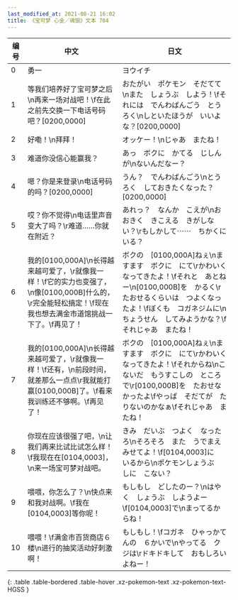 ```yaml
---
last_modified_at: 2021-08-21 16:02
title: 《宝可梦 心金／魂银》文本 704
---
```

| 编号 | 中文 | 日文 |
| ---- | ---- | ---- |
| 0 | 勇一 | ヨウイチ |
| 1 | 等我们培养好了宝可梦之后\n再来一场对战吧！\f在此之前先交换一下电话号码吧？[0200,0000] | おたがい　ポケモン　そだてて\nまた　しょうぶ　しよう！\fそれには　でんわばんごう　とうろく\nしといたほうが　いいよな？[0200,0000] |
| 2 | 好嘞！\n拜拜！ | オッケー！\nじゃあ　またね！ |
| 3 | 难道你没信心能赢我？ | あっ　ボクに　かてる　じしんが\nないんだなー？ |
| 4 | 嗯？你是来登录\n电话号码的吗？[0200,0000] | うん？　でんわばんごう\nとうろく　しておきたくなった？[0200,0000] |
| 5 | 哎？你不觉得\n电话里声音变大了吗？\r难道……你就在附近？ | あれっ？　なんか　こえが\nおおきく　きこえる　きがしない？\rもしかして⋯⋯　ちかくにいる？ |
| 6 | 我的[0100,000A]\n长得越来越可爱了，\r就像我一样！\f它的实力也变强了，\n像[0100,000B]什么的，\r完全能轻松搞定！\f现在我也想去满金市道馆挑战一下了。\f再见了！ | ボクの　[0100,000A]ねぇ\nますます　ボクに　にて\rかわいく　なってきたよ！\fそれと　あとねー\n[0100,000B]を　かるく\rたおせるくらいは　つよくなったよ！\fぼくも　コガネジムに\nちょうせん　してみようかな？\fそれじゃあ　またね！ |
| 7 | 我的[0100,000A]\n长得越来越可爱了，\r就像我一样！\f还有，\n前段时间，就差那么一点点\r我就能打赢[0100,000B]了。\f看来我训练还不够啊。\f再见了！ | ボクの　[0100,000A]ねぇ\nますます　ボクに　にて\rかわいく　なってきたよ！\fそれからね\nこないだ　もうすこしの　ところで\r[0100,000B]を　たおせなかったよ\fやっぱ　そだてが　たりないのかなぁ\fそれじゃあ　またね！ |
| 8 | 你现在应该很强了吧，\n让我们再来比试比试怎么样！\f我现在在[0104,0003]，\n来一场宝可梦对战吧。 | きみ　だいぶ　つよく　なったろ\nそろそろ　また　うでまえ　みせてよ！\f[0104,0003]に　いるから\nポケモンしょうぶ　しに　こない？ |
| 9 | 喂喂，你怎么了？\n快点来和我对战啊。\f我在[0104,0003]等你呢！ | もしもし　どしたのー？\nはやく　しょうぶ　しようよー\f[0104,0003]で\nまってるからね！ |
| 10 | 喂喂！\f满金市百货商店６楼\n进行的抽奖活动好刺激啊！ | もしもし！\fコガネ　ひゃっかてんの　６かいで\nやってる　クジは\rドキドキして　おもしろいよねー！ |
{: .table .table-bordered .table-hover .xz-pokemon-text .xz-pokemon-text-HGSS }